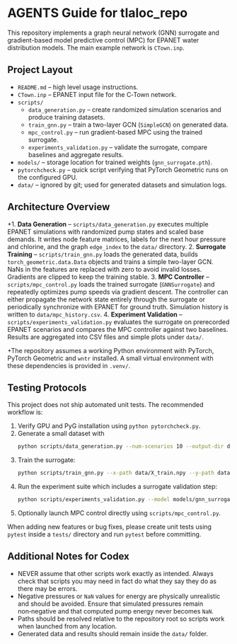 # AGENTS Guide for tlaloc_repo

This repository implements a graph neural network (GNN) surrogate and gradient-based model predictive control (MPC) for EPANET water distribution models. The main example network is `CTown.inp`.

## Project Layout

- `README.md` – high level usage instructions.
- `CTown.inp` – EPANET input file for the C‑Town network.
- `scripts/`
  - `data_generation.py` – create randomized simulation scenarios and produce training datasets.
  - `train_gnn.py` – train a two-layer GCN (`SimpleGCN`) on generated data.
  - `mpc_control.py` – run gradient-based MPC using the trained surrogate.
  - `experiments_validation.py` – validate the surrogate, compare baselines and aggregate results.
- `models/` – storage location for trained weights (`gnn_surrogate.pth`).
- `pytorchcheck.py` – quick script verifying that PyTorch Geometric runs on the configured GPU.
- `data/` – ignored by git; used for generated datasets and simulation logs.

## Architecture Overview

+1. **Data Generation** – `scripts/data_generation.py` executes multiple EPANET simulations with randomized pump states and scaled base demands. It writes
node feature matrices, labels for the next hour pressure and chlorine, and the graph `edge_index` to the `data/` directory.
2. **Surrogate Training** – `scripts/train_gnn.py` loads the generated data, builds `torch_geometric.data.Data` objects and trains a simple two-layer GCN. NaNs in the features are replaced with zero to avoid invalid losses. Gradients are clipped to keep the training stable.
3. **MPC Controller** – `scripts/mpc_control.py` loads the trained surrogate (`GNNSurrogate`) and repeatedly optimizes pump speeds via gradient descent. The controller can either propagate the network state entirely through the surrogate or periodically synchronize with EPANET for ground truth. Simulation history is written to `data/mpc_history.csv`.
4. **Experiment Validation** – `scripts/experiments_validation.py` evaluates the surrogate on prerecorded EPANET scenarios and compares the MPC controller against two baselines. Results are aggregated into CSV files and simple plots under `data/`.

+The repository assumes a working Python environment with PyTorch, PyTorch Geometric and `wntr` installed. A small virtual environment with these dependencies is provided in `.venv/`.

## Testing Protocols

This project does not ship automated unit tests. The recommended workflow is:

1. Verify GPU and PyG installation using `python pytorchcheck.py`.
2. Generate a small dataset with
   ```bash
   python scripts/data_generation.py --num-scenarios 10 --output-dir data/
   ```
3. Train the surrogate:
    ```bash
    python scripts/train_gnn.py --x-path data/X_train.npy --y-path data/Y_train.npy --edge-index-path data/edge_index.npy --inp-path CTown.inp
    ```
4. Run the experiment suite which includes a surrogate validation step:
   ```bash
   python scripts/experiments_validation.py --model models/gnn_surrogate.pth --inp CTown.inp
   ```
5. Optionally launch MPC control directly using `scripts/mpc_control.py`.

When adding new features or bug fixes, please create unit tests using `pytest` inside a `tests/` directory and run `pytest` before committing.

## Additional Notes for Codex

- NEVER assume that other scripts work exactly as intended. Always check that scripts you may need in fact do what they say they do as there may be errors.
- Negative pressures or `NaN` values for energy are physically unrealistic and should be avoided. Ensure that simulated pressures remain non‑negative and that computed pump energy never becomes `NaN`.
- Paths should be resolved relative to the repository root so scripts work when launched from any location.
- Generated data and results should remain inside the `data/` folder.